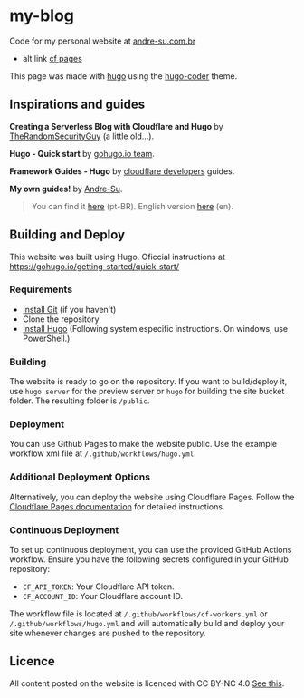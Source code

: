# my-blog

Code for my personal website at [andre-su.com.br](https://andre-su.com.br/)

- alt link [cf pages](https://blog-andre-su.pages.dev/)

This page was made with [hugo](https://gohugo.io/) using the [hugo-coder](https://github.com/luizdepra/hugo-coder/) theme.

## Inspirations and guides

**Creating a Serverless Blog with Cloudflare and Hugo** by [TheRandomSecurityGuy](https://randomsecurity.dev/posts/serverless-blog/) (a little old...).

**Hugo - Quick start** by [gohugo.io team](https://gohugo.io/getting-started/quick-start/).

**Framework Guides - Hugo** by [cloudflare developers](https://developers.cloudflare.com/pages/framework-guides/deploy-a-hugo-site/) guides.

**My own guides!** by [Andre-Su](https://andre-su.com.br).
> You can find it [here](https://andre-su.com.br/posts/site-sem-servidor/) (pt-BR).
> English version [here](https://andre-su.com.br/en/posts/site-sem-servidor/) (en).

## Building and Deploy

This website was built using Hugo. Oficcial instructions at <https://gohugo.io/getting-started/quick-start/>

### Requirements

- [Install Git](https://git-scm.com/downloads) (if you haven't)
- Clone the repository
- [Install Hugo](https://gohugo.io/installation/) (Following system especific instructions. On windows, use PowerShell.)

### Building

The website is ready to go on the repository.
If you want to build/deploy it, use `hugo server` for the preview server or `hugo` for building the site bucket folder.
The resulting folder is `/public`.

### Deployment

You can use Github Pages to make the website public.
Use the example workflow xml file at `/.github/workflows/hugo.yml`.

### Additional Deployment Options

Alternatively, you can deploy the website using Cloudflare Pages. Follow the [Cloudflare Pages documentation](https://developers.cloudflare.com/pages/get-started) for detailed instructions.

### Continuous Deployment

To set up continuous deployment, you can use the provided GitHub Actions workflow. Ensure you have the following secrets configured in your GitHub repository:

- `CF_API_TOKEN`: Your Cloudflare API token.
- `CF_ACCOUNT_ID`: Your Cloudflare account ID.

The workflow file is located at `/.github/workflows/cf-workers.yml` or `/.github/workflows/hugo.yml` and will automatically build and deploy your site whenever changes are pushed to the repository.

## Licence

All content posted on the website is licenced with CC BY-NC 4.0
[See this](https://github.com/Andre-Su/my-blog/blob/main/LICENCE).
